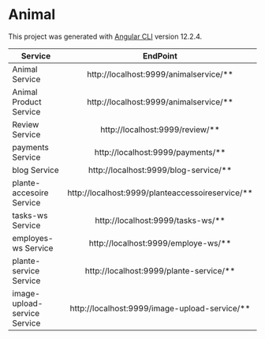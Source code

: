 # Animal

This project was generated with [Angular CLI](https://github.com/angular/angular-cli) version 12.2.4.

 
| Service                      | EndPoint                                  |
| -----------------------------| :---------------------------------------: |
| Animal Service               |  http://localhost:9999/animalservice/**                        |
| Animal Product Service       |  http://localhost:9999/animalservice/**                        |
| Review Service               |  http://localhost:9999/review/**                               |
| payments Service             | http://localhost:9999/payments/**             |
| blog Service                 | http://localhost:9999/blog-service/**             |
| plante-accesoire Service     |  http://localhost:9999/planteaccessoireservice/**                  |
| tasks-ws Service             | http://localhost:9999/tasks-ws/**  |
| employes-ws Service          | http://localhost:9999/employe-ws/**  |
| plante-service Service       |http://localhost:9999/plante-service/**  |
| image-upload-service Service | http://localhost:9999/image-upload-service/**  |



